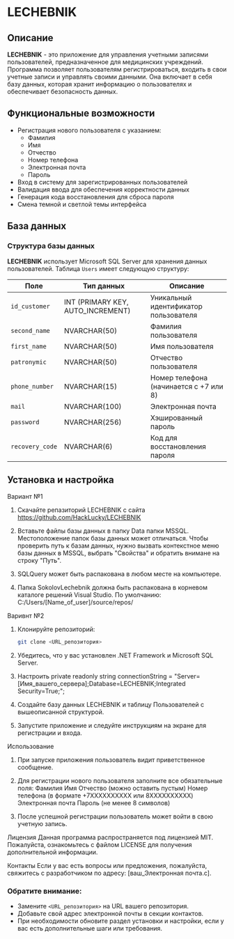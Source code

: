 # LECHEBNIK

## Описание

**LECHEBNIK** - это приложение для управления учетными записями пользователей, предназначенное для медицинских учреждений. Программа позволяет пользователям регистрироваться, входить в свои учетные записи и управлять своими данными. Она включает в себя базу данных, которая хранит информацию о пользователях и обеспечивает безопасность данных.

## Функциональные возможности

- Регистрация нового пользователя с указанием:
  - Фамилия
  - Имя
  - Отчество
  - Номер телефона
  - Электронная почта
  - Пароль
- Вход в систему для зарегистрированных пользователей
- Валидация ввода для обеспечения корректности данных
- Генерация кода восстановления для сброса пароля
- Смена темной и светлой темы интерфейса

## База данных

### Структура базы данных

**LECHEBNIK** использует Microsoft SQL Server для хранения данных пользователей. Таблица `Users` имеет следующую структуру:

| Поле             | Тип данных      | Описание                                                |
|------------------|-----------------|---------------------------------------------------------|
| `id_customer`             | INT (PRIMARY KEY, AUTO_INCREMENT) | Уникальный идентификатор пользователя |
| `second_name`    | NVARCHAR(50)    | Фамилия пользователя                                    |
| `first_name`     | NVARCHAR(50)    | Имя пользователя                                        |
| `patronymic`     | NVARCHAR(50)    | Отчество пользователя                                   |
| `phone_number`   | NVARCHAR(15)    | Номер телефона (начинается с +7 или 8)                  |
| `mail`           | NVARCHAR(100)   | Электронная почта                                       |
| `password`       | NVARCHAR(256)   | Хэшированный пароль                                     |
| `recovery_code`  | NVARCHAR(6)     | Код для восстановления пароля                           |

## Установка и настройка
Вариант №1
1. Скачайте репазиторий LECHEBNIK с сайта https://github.com/HackLucky/LECHEBNIK

2. Вставьте файлы базы данных в папку Data папки MSSQL. Местоположение папок базы данных может отличаться. Чтобы проверить путь к базам данных, нужно вызвать контекстное меню базы данных в MSSQL, выбрать "Свойства" и обратить внимане на строку "Путь".

3. SQLQuery может быть распакована в любом месте на компьютере.

4. Папка SokolovLechebnik должна быть распакована в корневом каталоге решений Visual Studio. По умолчанию: C:/Users/[Name_of_user]/source/repos/

Варивнт №2
1. Клонируйте репозиторий:
   ```bash
   git clone <URL_репозитория>

2. Убедитесь, что у вас установлен .NET Framework и Microsoft SQL Server.

3. Настроить
private readonly string connectionString = "Server=[Имя_вашего_сервера];Database=LECHEBNIK;Integrated Security=True;";

4. Создайте базу данных LECHEBNIK и таблицу Пользователей с вышеописанной структурой.

5. Запустите приложение и следуйте инструкциям на экране для регистрации и входа.

Использование
1. При запуске приложения пользователь видит приветственное сообщение.

2. Для регистрации нового пользователя заполните все обязательные поля:
    Фамилия
    Имя
    Отчество (можно оставить пустым)
    Номер телефона (в формате +7XXXXXXXXXX или 8XXXXXXXXXX)
    Электронная почта
    Пароль (не менее 8 символов)

3. После успешной регистрации пользователь может войти в свою учетную запись.

Лицензия
Данная программа распространяется под лицензией MIT. Пожалуйста, ознакомьтесь с файлом LICENSE для получения дополнительной информации.

Контакты
Если у вас есть вопросы или предложения, пожалуйста, свяжитесь с разработчиком по адресу: [ваш_Электронная почта.с].

### Обратите внимание:
- Замените `<URL_репозитория>` на URL вашего репозитория.
- Добавьте свой адрес электронной почты в секции контактов.
- При необходимости обновите раздел установки и настройки, если у вас есть дополнительные шаги или требования.
